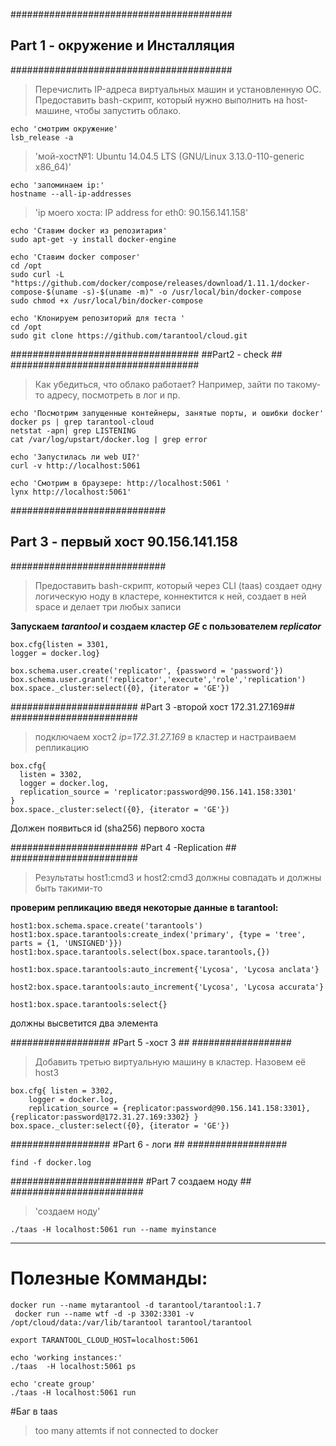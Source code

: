 ########################################
## Part 1 - окружение и Инсталляция  ###
########################################
> Перечислить IP-адреса виртуальных машин и установленную ОС. 
> Предоставить bash-скрипт, который нужно выполнить на host-машине, 
> чтобы запустить облако.
     
    echo 'смотрим окружение'   
    lsb_release -a

>  'мой-хост№1: Ubuntu 14.04.5 LTS (GNU/Linux 3.13.0-110-generic x86_64)'

    echo 'запоминаем ip:'
    hostname --all-ip-addresses
> 'ip моего хоста: IP address for eth0: 90.156.141.158'

    echo 'Ставим docker из репозитария'
    sudo apt-get -y install docker-engine

    echo 'Ставим docker composer'
    cd /opt
    sudo curl -L "https://github.com/docker/compose/releases/download/1.11.1/docker-compose-$(uname -s)-$(uname -m)" -o /usr/local/bin/docker-compose
    sudo chmod +x /usr/local/bin/docker-compose

    echo 'Клонируем репозиторий для теста '
    cd /opt
    sudo git clone https://github.com/tarantool/cloud.git


##################################
##Part2 - check ##
##################################
> Как убедиться, что облако работает? Например, зайти по такому-то адресу, посмотреть в лог и пр.

    echo 'Посмотрим запущенные контейнеры, занятые порты, и ошибки docker'
    docker ps | grep tarantool-cloud
    netstat -apn| grep LISTENING
    cat /var/log/upstart/docker.log | grep error
     
    echo 'Запустилась ли web UI?'
    curl -v http://localhost:5061
    
    echo 'Смотрим в браузере: http://localhost:5061 '
    lynx http://localhost:5061'


############################
## Part 3 - первый хост 90.156.141.158  ##
############################

>  Предоставить bash-скрипт, который через CLI (taas)
> создает одну логическую ноду в кластере, 
> коннектится к ней, 
> создает в ней space и 
> делает три любых записи



  

**Запускаем *tarantool* и создaем кластер *GE* с пользователем *replicator***



    box.cfg{listen = 3301,
    logger = docker.log}
    
    box.schema.user.create('replicator', {password = 'password'})
    box.schema.user.grant('replicator','execute','role','replication')
    box.space._cluster:select({0}, {iterator = 'GE'})



#######################
#Part 3 -второй хост 172.31.27.169##
#######################

>  подключаем хост2 *ip=172.31.27.169* в кластер и настраиваем репликацию  

    box.cfg{
      listen = 3302,
      logger = docker.log,
      replication_source = 'replicator:password@90.156.141.158:3301'
    }
    box.space._cluster:select({0}, {iterator = 'GE'})

Должен появиться id (sha256) первого хоста

#######################
#Part 4 -Replication ##
#######################


> Результаты host1:cmd3 и host2:cmd3 должны совпадать и должны быть такими-то



**проверим репликацию введя некоторые данные в tarantool:**



    host1:box.schema.space.create('tarantools')
    host1:box.space.tarantools:create_index('primary', {type = 'tree', parts = {1, 'UNSIGNED'}})
    host1:box.space.tarantools.select(box.space.tarantools,{})
    
    host1:box.space.tarantools:auto_increment{'Lycosa', 'Lycosa anclata'}
    
    host2:box.space.tarantools:auto_increment{'Lycosa', 'Lycosa accurata'}
    
    host1:box.space.tarantools:select{}
 должны высветится два элемента 

##################
#Part 5 -хост 3 ##
##################
> Добавить третью виртуальную машину в кластер. Назовем её host3


    box.cfg{ listen = 3302,
    	logger = docker.log,
    	replication_source = {replicator:password@90.156.141.158:3301}, {replicator:password@172.31.27.169:3302} }
    box.space._cluster:select({0}, {iterator = 'GE'})

##################
#Part 6 - логи  ##
##################

    find -f docker.log


########################
#Part 7 создаем ноду ##
########################
>  'создаем ноду'

    ./taas -H localhost:5061 run --name myinstance


----------


# Полезные Комманды: #
    docker run --name mytarantool -d tarantool/tarantool:1.7
     docker run --name wtf -d -p 3302:3301 -v /opt/cloud/data:/var/lib/tarantool tarantool/tarantool

    export TARANTOOL_CLOUD_HOST=localhost:5061
    
    echo 'working instances:'
    ./taas  -H localhost:5061 ps
    
    echo 'create group'
    ./taas -H localhost:5061 run


#Баг  в taas
> too many attemts if not connected to docker
